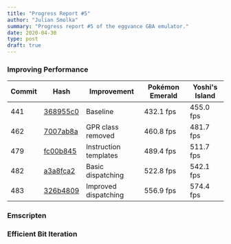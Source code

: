 ```yaml
---
title: "Progress Report #5"
author: "Julian Smolka"
summary: "Progress report #5 of the eggvance GBA emulator."
date: 2020-04-30
type: post
draft: true
---
```

### Improving Performance
| Commit | Hash                                                                                            | Improvement           | Pokémon Emerald | Yoshi's Island |
|--------|-------------------------------------------------------------------------------------------------|-----------------------|-----------------|----------------|
| 441    | [368955c0](https://github.com/jsmolka/eggvance/commit/368955c02f911243aaf2b2e8dfc9ce9d849b8f93) | Baseline              | 432.1 fps       | 455.0 fps      |
| 462    | [7007ab8a](https://github.com/jsmolka/eggvance/commit/7007ab8a2a9721cf47c437fb20d4f1e2e560fc43) | GPR class removed     | 460.8 fps       | 481.7 fps      |
| 479    | [fc00b845](https://github.com/jsmolka/eggvance/commit/fc00b845df0963aca0ddfcf4598a5672ac930d8f) | Instruction templates | 489.4 fps       | 511.7 fps      |
| 482    | [a3a8fca2](https://github.com/jsmolka/eggvance/commit/a3a8fca2c0ee01024668d77e817e05470b4eac94) | Basic dispatching     | 522.8 fps       | 542.1 fps      |
| 483    | [326b4809](https://github.com/jsmolka/eggvance/commit/326b4809b398f051807a93b2bc4e9879fef60567) | Improved dispatching  | 556.9 fps       | 574.4 fps      |

### Emscripten

### Efficient Bit Iteration
